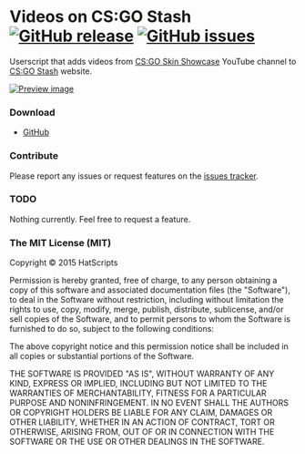 # Videos on CS:GO Stash [![GitHub release](https://img.shields.io/github/release/HatScripts/VideosOnCSGOStash.svg?style=flat-square)](https://github.com/HatScripts/VideosOnCSGOStash/releases/latest) [![GitHub issues](https://img.shields.io/github/issues/HatScripts/VideosOnCSGOStash.svg?style=flat-square)](https://github.com/HatScripts/VideosOnCSGOStash/issues)
Userscript that adds videos from [CS:GO Skin Showcase](https://www.youtube.com/user/ffffinal) YouTube channel to [CS:GO Stash](csgostash.com) website.

[![Preview image](http://i.imgur.com/3BX5QcI.gif)](http://i.imgur.com/3BX5QcI.gifv)

### Download
* [GitHub](https://github.com/HatScripts/VideosOnCSGOStash/raw/master/videos-on-csgo-stash.user.js)

### Contribute
Please report any issues or request features on the [issues tracker](https://github.com/HatScripts/VideosOnCSGOStash/issues).

### TODO
Nothing currently. Feel free to request a feature.

### The MIT License (MIT)

Copyright © 2015 HatScripts

Permission is hereby granted, free of charge, to any person
obtaining a copy of this software and associated documentation
files (the "Software"), to deal in the Software without
restriction, including without limitation the rights to use,
copy, modify, merge, publish, distribute, sublicense, and/or sell
copies of the Software, and to permit persons to whom the
Software is furnished to do so, subject to the following
conditions:

The above copyright notice and this permission notice shall be
included in all copies or substantial portions of the Software.

THE SOFTWARE IS PROVIDED "AS IS", WITHOUT WARRANTY OF ANY KIND,
EXPRESS OR IMPLIED, INCLUDING BUT NOT LIMITED TO THE WARRANTIES
OF MERCHANTABILITY, FITNESS FOR A PARTICULAR PURPOSE AND
NONINFRINGEMENT. IN NO EVENT SHALL THE AUTHORS OR COPYRIGHT
HOLDERS BE LIABLE FOR ANY CLAIM, DAMAGES OR OTHER LIABILITY,
WHETHER IN AN ACTION OF CONTRACT, TORT OR OTHERWISE, ARISING
FROM, OUT OF OR IN CONNECTION WITH THE SOFTWARE OR THE USE OR
OTHER DEALINGS IN THE SOFTWARE.
